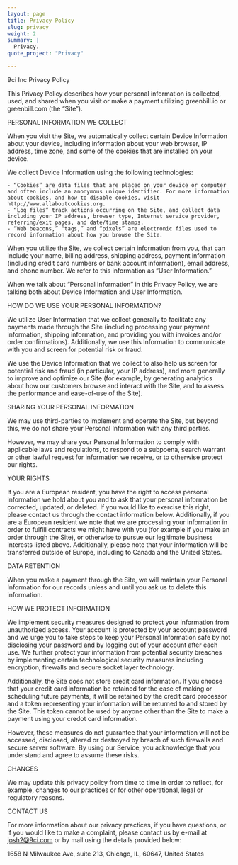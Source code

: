 ```yaml
---
layout: page
title: Privacy Policy
slug: privacy
weight: 2
summary: |
  Privacy.
quote_project: "Privacy"

---
```

9ci Inc Privacy Policy

This Privacy Policy describes how your personal information is collected, used, and shared when you visit or make a payment utilizing greenbill.io or greenbill.com (the “Site”).

PERSONAL INFORMATION WE COLLECT

When you visit the Site, we automatically collect certain Device Information about your device, including information about your web browser, IP address, time zone, and some of the cookies that are installed on your device.

We collect Device Information using the following technologies:

    - “Cookies” are data files that are placed on your device or computer and often include an anonymous unique identifier. For more information about cookies, and how to disable cookies, visit http://www.allaboutcookies.org.
    - “Log files” track actions occurring on the Site, and collect data including your IP address, browser type, Internet service provider, referring/exit pages, and date/time stamps.
    - “Web beacons,” “tags,” and “pixels” are electronic files used to record information about how you browse the Site.

When you utilize the Site, we collect certain information from you, that can include your name, billing address, shipping address, payment information (including credit card numbers or bank account information), email address, and phone number.  We refer to this information as “User Information.”

When we talk about “Personal Information” in this Privacy Policy, we are talking both about Device Information and User Information.

HOW DO WE USE YOUR PERSONAL INFORMATION?

We utilize User Information that we collect generally to facilitate any payments made through the Site (including processing your payment information, shipping information, and providing you with invoices and/or order confirmations).  Additionally, we use this Information to
communicate with you and screen for potential risk or fraud.

We use the Device Information that we collect to also help us screen for potential risk and fraud (in particular, your IP address), and more generally to improve and optimize our Site (for example, by generating analytics about how our customers browse and interact with the Site, and to assess the performance and ease-of-use of the Site).

SHARING YOUR PERSONAL INFORMATION

We may use third-parties to implement and operate the Site, but beyond this, we do not share your Personal Information with any third parties.

However, we may share your Personal Information to comply with applicable laws and regulations, to respond to a subpoena, search warrant or other lawful request for information we receive, or to otherwise protect our rights.

YOUR RIGHTS

If you are a European resident, you have the right to access personal information we hold about you and to ask that your personal information be corrected, updated, or deleted. If you would like to exercise this right, please contact us through the contact information below.
Additionally, if you are a European resident we note that we are processing your information in order to fulfill contracts we might have with you (for example if you make an order through the Site), or otherwise to pursue our legitimate business interests listed above.  Additionally, please note that your information will be transferred outside of Europe, including to Canada and the United States.


DATA RETENTION

When you make a payment through the Site, we will maintain your Personal Information for our records unless and until you ask us to delete this information.

HOW WE PROTECT INFORMATION

We implement security measures designed to protect your information from unauthorized access. Your account is protected by your account
password and we urge you to take steps to keep your Personal Information safe by not disclosing your password and by logging out
of your account after each use. We further protect your information from potential security breaches by implementing certain
technological security measures including encryption, firewalls and secure socket layer technology.

Additionally, the Site does not store credit card information.  If you choose that your credit card information be retained for the ease of making or scheduling future payments, it will be retained by the credit card processor and a token representing your information will be returned to and stored by the Site.  This token cannot be used by anyone other than the Site to make a payment using your credot card information.  

However, these measures do not guarantee that your information will not be accessed, disclosed, altered or destroyed by breach of such firewalls and secure server software. By using our Service, you acknowledge that you understand and agree to assume these risks.

CHANGES

We may update this privacy policy from time to time in order to reflect, for example, changes to our practices or for other operational, legal or regulatory reasons.

CONTACT US

For more information about our privacy practices, if you have questions, or if you would like to make a complaint, please contact us by e-mail at josh2@9ci.com or by mail using the details provided below:

  1658 N Milwaukee Ave, suite 213, Chicago, IL, 60647, United States
